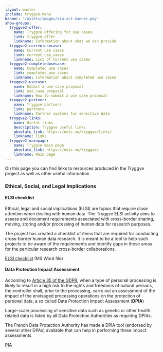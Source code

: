 ```yaml
---
layout: master
include: tryggve-menu
banner: "/assets/images/sin-act-banner.png"
show-groups:
  tryggve2-offer:
    name: Tryggve offering for use cases
    link: tryggve_offer
    linkname: Information about what we can provide
  tryggve2-currentusecase:
    name: Current use cases
    link: current_use_cases
    linkname: List of Current use cases
  tryggve2-completedusecase:
    name: Completed use cases
    link: completed_use_cases
    linkname: Information about completed use cases
  tryggve2-usecase:
    name: Submit a use case proposal
    link: use_case_proposal
    linkname: How to submit a use case proposal
  tryggve2-partner:
    name: Tryggve partners
    link: partners
    linkname: Partner systems for sensitive data
  tryggve2-links:
    name: Useful links
    description: Tryggve useful links
    absolute_link: https://neic.no/tryggve/links/
    linkname: links
  tryggve2-mainpage:
    name: Tryggve main page
    absolute_link: https://neic.no/tryggve/
    linkname: Main page
---
```


On this page you can find links to resources produced in the Tryggve project as well as other useful information.

### Ethical, Social, and Legal Implications

#### ELSI checklist

Ethical, legal and social implications (ELSI) are topics that require close attention when dealing with human data. The Tryggve ELSI activity aims to assess and document requirements associated with cross-border sharing, moving, storing and/or processing of human data for research purposes. 

The project has created a checklist of items that are required for conducting cross-border human data research. It is meant to be a tool to help such projects to be aware of the requirements and identify gaps in these areas for the particular research cross-border collaborations.

[ELSI checklist](../files/Tryggve_ELSI_checklist_v1.0_2019-12-17.docx) (MS Word file)

#### Data Protection Impact Assessment

According to [Article 35 of the GDPR](https://gdpr-info.eu/art-35-gdpr/), when a type of personal processing is likely to result in a high risk to the rights and freedoms of natural persons, the controller shall, prior to the processing, carry out an assessment of the impact of the envisaged processing operations on the protection of personal data, a so called Data Protection Impact Assessment (**DPIA**)

Large-scale processing of sensitive data such as genetic or other health related data is listed by all Data Protection Authorities as requiring DPIAs.

The French Data Protection Authority has made a DPIA tool (endorsed by several other DPAs) available that can help in performing these impact assessments. 

[PIA](https://www.cnil.fr/en/open-source-pia-software-helps-carry-out-data-protection-impact-assesment)
